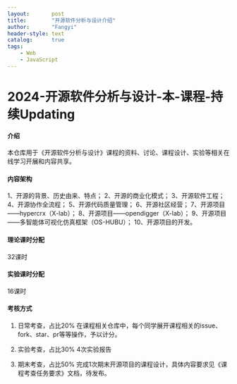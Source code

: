 ```yaml
---
layout:       post
title:        "开源软件分析与设计介绍"
author:       "Fangyi"
header-style: text
catalog:      true
tags:
    - Web
    - JavaScript
---
```

# 2024-开源软件分析与设计-本-课程-持续Updating
#### 介绍
本仓库用于《开源软件分析与设计》课程的资料、讨论、课程设计、实验等相关在线学习开展和内容共享。

#### 内容架构
1、开源的背景、历史由来、特点；
2、开源的商业化模式；
3、开源软件工程；
4、开源协作全流程；
5、开源代码质量管理；
6、开源社区经营；
7、开源项目——hypercrx（X-lab）；
8、开源项目——opendigger（X-lab）；
9、开源项目——多智能体可视化仿真框架（OS-HUBU）；
10、开源项目的开发。

#### 理论课时分配
32课时

#### 实验课时分配
16课时

#### 考核方式
1. 日常考查，占比20%
   在课程相关仓库中，每个同学展开课程相关的issue、fork、star、pr等等操作，予以计分。

2. 实验考查，占比30%
   4次实验报告

3. 期末考查，占比50%
完成1次期末开源项目的课程设计，具体内容要求见《课程考查任务要求》文档，待发布。
